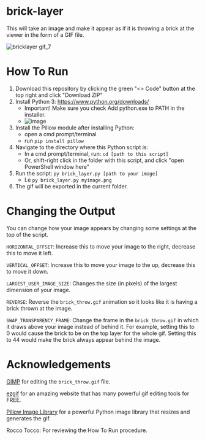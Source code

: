 # brick-layer
This will take an image and make it appear as if it is throwing a brick at the viewer in the form of a GIF file.

![bricklayer gif_7](https://user-images.githubusercontent.com/125831679/220438381-a4779e73-3672-4f9e-a51c-e78831460444.gif)

# How To Run
 1. Download this repository by clicking the green "<> Code" button at the top right and click "Download ZIP"
 2. Install Python 3: https://www.python.org/downloads/
    -  Important! Make sure you check Add python.exe to PATH in the installer.
    -  ![image](https://user-images.githubusercontent.com/125831679/220442718-d8d35b9e-6db0-4285-ab5e-69a587398014.png)
 3. Install the Pillow module after installing Python:
    -  open a cmd prompt/terminal
    -  run `pip install pillow`
 4. Navigate to the directory where this Python script is:
    - In a cmd prompt/terminal, run: `cd [path to this script]`
    - Or, shift-right click in the folder with this script, and click "open PowerShell window here"
 5. Run the script: `py brick_layer.py [path to your image]`
    - I.e `py brick_layer.py myimage.png`
 6. The gif will be exported in the current folder.

# Changing the Output
You can change how your image appears by changing some settings at the top of the script.

`HORIZONTAL_OFFSET`: Increase this to move your image to the right, decrease this to move it left.

`VERTICAL_OFFSET`: Increase this to move your image to the up, decrease this to move it down.

`LARGEST_USER_IMAGE_SIZE`: Changes the size (in pixels) of the largest dimension of your image.

`REVERSE`: Reverse the `brick_throw.gif` animation so it looks like it is having a brick thrown at the image.

`SWAP_TRANSPARENCY_FRAME`: Change the frame in the `brick_throw.gif` in which it draws above your image instead of behind it.
For example, setting this to 0 would cause the brick to be on the top layer for the whole gif. Setting this to 44 would make
the brick always appear behind the image.

# Acknowledgements
[GIMP](https://www.gimp.org/) for editing the `brick_throw.gif` file.

[ezgif](https://ezgif.com/) for an amazing website that has many powerful gif editing tools for FREE.

[Pillow Image Library](https://pypi.org/project/Pillow/) for a powerful Python image library that resizes and generates the gif.

Rocco Tocco: For reviewing the How To Run procedure.

